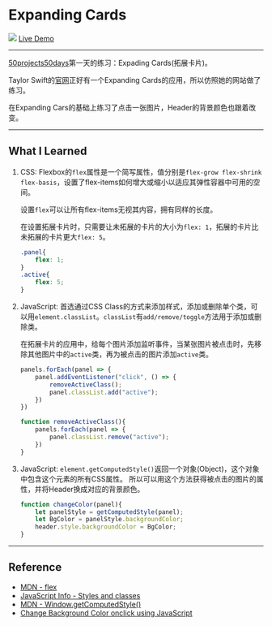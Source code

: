 # Expanding Cards
![](images/expanding-cards.png)
[Live Demo](https://mia-expanding-cards.netlify.app/)

---

[50projects50days](https://github.com/bradtraversy/50projects50days)第一天的练习：Expading Cards(拓展卡片)。

Taylor Swift的[官网](https://tstheerastour.taylorswift.com/)正好有一个Expanding Cards的应用，所以仿照她的网站做了练习。

在Expanding Cars的基础上练习了点击一张图片，Header的背景颜色也跟着改变。

---
## What I Learned

1. CSS: Flexbox的`flex`属性是一个简写属性，值分别是`flex-grow flex-shrink flex-basis`，设置了flex-items如何增大或缩小以适应其弹性容器中可用的空间。

    设置`flex`可以让所有flex-items无视其内容，拥有同样的长度。

    在设置拓展卡片时，只需要让未拓展的卡片的大小为`flex: 1`，拓展的卡片比未拓展的卡片更大`flex: 5`。

    ```CSS
    .panel{
        flex: 1;
    }
    .active{
        flex: 5;
    }
    ```

2. JavaScript: 首选通过CSS Class的方式来添加样式，添加或删除单个类，可以用`element.classList`。`classList`有`add/remove/toggle`方法用于添加或删除类。

    在拓展卡片的应用中，给每个图片添加监听事件，当某张图片被点击时，先移除其他图片中的`active`类，再为被点击的图片添加`active`类。
    ```JavaScript
    panels.forEach(panel => {
        panel.addEventListener("click", () => {
            removeActiveClass();
            panel.classList.add("active");
        })
    })

    function removeActiveClass(){
        panels.forEach(panel => {
            panel.classList.remove("active");
        })
    }
    ```

3. JavaScript: `element.getComputedStyle()`返回一个对象(Object)，这个对象中包含这个元素的所有CSS属性。
    所以可以用这个方法获得被点击的图片的属性，并将Header换成对应的背景颜色。
    ```JavaScript
    function changeColor(panel){
        let panelStyle = getComputedStyle(panel);
        let BgColor = panelStyle.backgroundColor;
        header.style.backgroundColor = BgColor;
    } 
    ```

---
## Reference
- [MDN - flex](https://developer.mozilla.org/zh-CN/docs/Web/CSS/flex)
- [JavaScript Info - Styles and classes](https://javascript.info/styles-and-classes)
- [MDN - Window.getComputedStyle()](https://developer.mozilla.org/en-US/docs/Web/API/Window/getComputedStyle)
- [Change Background Color onclick using JavaScript](https://youtu.be/UUJXTsNdDAE)